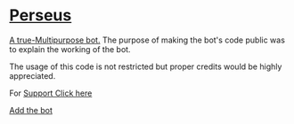 # [Perseus](https://discord.com/oauth2/authorize?client_id=805123331618635816&scope=bot&permissions=2147483647)

[A true-Multipurpose bot.](https://discord.gg/sKGE96fzcd)
The purpose of making the bot's code public was to explain the working of the bot.

The usage of this code is not restricted but proper credits would be highly appreciated.

For [Support Click here](https://discord.gg/sKGE96fzcd)

[Add the bot](https://discord.com/oauth2/authorize?client_id=805123331618635816&scope=bot&permissions=2147483647) 
